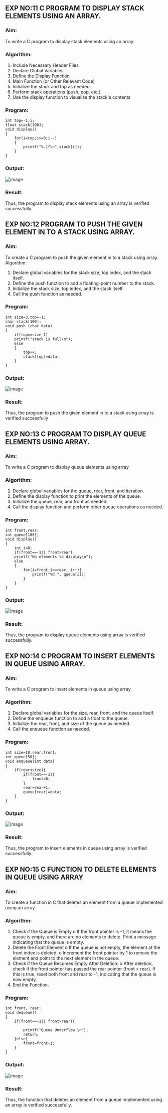 ## EXP NO:11 C PROGRAM TO DISPLAY STACK ELEMENTS USING AN ARRAY.

### Aim:
To write a C program to display stack elements using an array.
### Algorithm:
1.	Include Necessary Header Files
2.	Declare Global Variables
3.	Define the Display Function
4.	Main Function (or Other Relevant Code)
5.	Initialize the stack and top as needed.
6.	Perform stack operations (push, pop, etc.).
7.	Use the display function to visualize the stack's contents
 
### Program:
```
int top=-1,i;
float stack[100];
void display()
{
    for(i=top;i>=0;i--)
    {
        printf("%.1f\n",stack[i]);
    }
}
```
### Output:
![image](https://github.com/user-attachments/assets/b4ba87ed-c6f6-4ac7-8af6-4d469355e7a2)


### Result:
Thus, the program to display stack elements using an array is verified successfully.
 

## EXP NO:12  PROGRAM TO PUSH THE GIVEN ELEMENT IN TO A STACK USING ARRAY.
### Aim:
To create a C program to push the given element in to a stack using array.
Algorithm:
1.	Declare global variables for the stack size, top index, and the stack itself.
2.	Define the push function to add a floating-point number to the stack.
3.	Initialize the stack size, top index, and the stack itself.
4.	Call the push function as needed.
 
### Program:
```
int size=3,top=-1;
char stack[100];
void push (char data)
{
    if(top==size-1)
    printf("stack is full\n");
    else
    {
        top++;
        stack[top]=data;
    }
}
```
### Output:
![image](https://github.com/user-attachments/assets/a2eed418-b2cb-4130-bb8e-667de43e185e)

### Result:
Thus, the program to push the given element in to a stack using array is verified successfully


 
## EXP NO:13 C PROGRAM TO DISPLAY QUEUE ELEMENTS USING ARRAY.
### Aim:
To write a C program to display queue elements using array

### Algorithm:
1.	Declare global variables for the queue, rear, front, and iteration.
2.	Define the display function to print the elements of the queue.
3.	Initialize the queue, rear, and front as needed.
4.	Call the display function and perform other queue operations as needed.
 
### Program:
```
int front,rear;
int queue[100];
void display()
{
    int i=0;
    if(front==-1|| front>rear)
    printf("No elements to display\n");
    else
    {
        for(i=front;i<=rear; i++){
            printf("%d ", queue[i]);
        }
    }
}
```
### Output:
![image](https://github.com/user-attachments/assets/4a302c24-be7d-4a74-bc02-48decf2fe531)

### Result:
Thus, the program to display queue elements using array is verified successfully.
 
## EXP NO:14 C PROGRAM TO INSERT ELEMENTS IN QUEUE USING ARRAY.
### Aim:
To write a C program to insert elements in queue using array.

### Algorithm:
1.	Declare global variables for the size, rear, front, and the queue itself.
2.	Define the enqueue function to add a float to the queue.
3.	Initialize the rear, front, and size of the queue as needed.
4.	Call the enqueue function as needed.

### Program:
```
int size=10,rear,front;
int queue[50];
void enqueue(int data)
{
    if(rear<size){
        if(front==-1){
            front=0;
        }
        rear=rear+1;
        queue[rear]=data;
    }
}
```
### Output:

![image](https://github.com/user-attachments/assets/bfebeb8c-236f-4cd9-9e6e-31f8947e0401)

### Result:
Thus, the program to insert elements in queue using array is verified successfully.

## EXP NO:15 C FUNCTION TO DELETE ELEMENTS IN QUEUE USING ARRAY
### Aim:

To create a function in C that deletes an element from a queue implemented using an array.

### Algorithm:

1.	Check if the Queue is Empty
o	If the front pointer is -1, it means the queue is empty, and there are no elements to delete. Print a message indicating that the queue is empty.
2.	Delete the Front Element
o	If the queue is not empty, the element at the front index is deleted.
o	Increment the front pointer by 1 to remove the element and point to the next element in the queue.
3.	Check if the Queue Becomes Empty After Deletion:
o	After deletion, check if the front pointer has passed the rear pointer (front > rear). If this is true, reset both front and rear to -1, indicating that the queue is now empty.
4.	End the Function.
### Program:
```
int front, rear;
void dequeue()
{
    if(front==-1|| front>rear){
        
        printf("Queue Underflow.\n");
        return;
    }else{
        front=front+1;
    }
}
```

### Output:
![image](https://github.com/user-attachments/assets/41dca598-451d-4e69-a0cf-57f0852244a2)

### Result:
Thus, the function that deletes an element from a queue implemented using an array is verified successfully.

